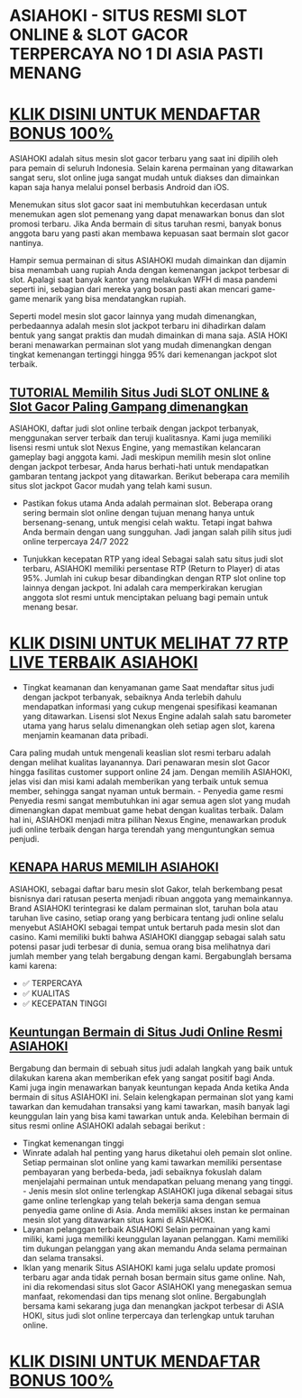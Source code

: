 # __ASIAHOKI - SITUS RESMI SLOT ONLINE & SLOT GACOR TERPERCAYA NO 1 DI ASIA PASTI MENANG__

# [KLIK DISINI UNTUK MENDAFTAR BONUS 100%](https://teshokimu.netlify.app)

ASIAHOKI adalah situs mesin slot gacor terbaru yang saat ini dipilih oleh para pemain di seluruh Indonesia. Selain karena permainan yang ditawarkan sangat seru, slot online juga sangat mudah untuk diakses dan dimainkan kapan saja hanya melalui ponsel berbasis Android dan iOS.

Menemukan situs slot gacor saat ini membutuhkan kecerdasan untuk menemukan agen slot pemenang yang dapat menawarkan bonus dan slot promosi terbaru. Jika Anda bermain di situs taruhan resmi, banyak bonus anggota baru yang pasti akan membawa kepuasan saat bermain slot gacor nantinya.

Hampir semua permainan di situs ASIAHOKI mudah dimainkan dan dijamin bisa menambah uang rupiah Anda dengan kemenangan jackpot terbesar di slot. Apalagi saat banyak kantor yang melakukan WFH di masa pandemi seperti ini, sebagian dari mereka yang bosan pasti akan mencari game-game menarik yang bisa mendatangkan rupiah.

Seperti model mesin slot gacor lainnya yang mudah dimenangkan, perbedaannya adalah mesin slot jackpot terbaru ini dihadirkan dalam bentuk yang sangat praktis dan mudah dimainkan di mana saja. ASIA HOKI berani menawarkan permainan slot yang mudah dimenangkan dengan tingkat kemenangan tertinggi hingga 95% dari kemenangan jackpot slot terbaik.

## [TUTORIAL Memilih Situs Judi SLOT ONLINE & Slot Gacor Paling Gampang dimenangkan](https://teshokimu.netlify.app)
ASIAHOKI, daftar judi slot online terbaik dengan jackpot terbanyak, menggunakan server terbaik dan teruji kualitasnya. Kami juga memiliki lisensi resmi untuk slot Nexus Engine, yang memastikan kelancaran gameplay bagi anggota kami. Jadi meskipun memilih mesin slot online dengan jackpot terbesar, Anda harus berhati-hati untuk mendapatkan gambaran tentang jackpot yang ditawarkan. Berikut beberapa cara memilih situs slot jackpot Gacor mudah yang telah kami susun.

- Pastikan fokus utama Anda adalah permainan slot.
Beberapa orang sering bermain slot online dengan tujuan menang hanya untuk bersenang-senang, untuk mengisi celah waktu. Tetapi ingat bahwa Anda bermain dengan uang sungguhan. Jadi jangan salah pilih situs judi online terpercaya 24/7 2022

- Tunjukkan kecepatan RTP yang ideal
Sebagai salah satu situs judi slot terbaru, ASIAHOKI memiliki persentase RTP (Return to Player) di atas 95%. Jumlah ini cukup besar dibandingkan dengan RTP slot online top lainnya dengan jackpot. Ini adalah cara memperkirakan kerugian anggota slot resmi untuk menciptakan peluang bagi pemain untuk menang besar.
# [KLIK DISINI UNTUK MELIHAT 77 RTP LIVE TERBAIK ASIAHOKI](https://teshokimu.netlify.app)
- Tingkat keamanan dan kenyamanan game
Saat mendaftar situs judi dengan jackpot terbanyak, sebaiknya Anda terlebih dahulu mendapatkan informasi yang cukup mengenai spesifikasi keamanan yang ditawarkan. Lisensi slot Nexus Engine adalah salah satu barometer utama yang harus selalu dimenangkan oleh setiap agen slot, karena menjamin keamanan data pribadi.

Cara paling mudah untuk mengenali keaslian slot resmi terbaru adalah dengan melihat kualitas layanannya. Dari penawaran mesin slot Gacor hingga fasilitas customer support online 24 jam. Dengan memilih ASIAHOKI, jelas visi dan misi kami adalah memberikan yang terbaik untuk semua member, sehingga sangat nyaman untuk bermain. - Penyedia game resmi
Penyedia resmi sangat membutuhkan ini agar semua agen slot yang mudah dimenangkan dapat membuat game hebat dengan kualitas terbaik. Dalam hal ini, ASIAHOKI menjadi mitra pilihan Nexus Engine, menawarkan produk judi online terbaik dengan harga terendah yang menguntungkan semua penjudi.

## [KENAPA HARUS MEMILIH ASIAHOKI](https://teshokimu.netlify.app)
ASIAHOKI, sebagai daftar baru mesin slot Gakor, telah berkembang pesat bisnisnya dari ratusan peserta menjadi ribuan anggota yang memainkannya.
Brand ASIAHOKI terintegrasi ke dalam permainan slot, taruhan bola atau taruhan live casino, setiap orang yang berbicara tentang judi online selalu menyebut ASIAHOKI sebagai tempat untuk bertaruh pada mesin slot dan casino.
Kami memiliki bukti bahwa ASIAHOKI dianggap sebagai salah satu potensi pasar judi terbesar di dunia, semua orang bisa melihatnya dari jumlah member yang telah bergabung dengan kami. Bergabunglah bersama kami karena:
- ✅ TERPERCAYA
- ✅ KUALITAS
- ✅ KECEPATAN TINGGI

## [Keuntungan Bermain di Situs Judi Online Resmi ASIAHOKI](https://teshokimu.netlify.app)
Bergabung dan bermain di sebuah situs judi adalah langkah yang baik untuk dilakukan karena akan memberikan efek yang sangat positif bagi Anda. Kami juga ingin menawarkan banyak keuntungan kepada Anda ketika Anda bermain di situs ASIAHOKI ini. Selain kelengkapan permainan slot yang kami tawarkan dan kemudahan transaksi yang kami tawarkan, masih banyak lagi keunggulan lain yang bisa kami tawarkan untuk anda. Kelebihan bermain di situs resmi online ASIAHOKI adalah sebagai berikut :
- Tingkat kemenangan tinggi
- Winrate adalah hal penting yang harus diketahui oleh pemain slot online. Setiap permainan slot online yang kami tawarkan memiliki persentase pembayaran yang berbeda-beda, jadi sebaiknya fokuslah dalam menjelajahi permainan untuk mendapatkan peluang menang yang tinggi. - Jenis mesin slot online terlengkap
ASIAHOKI juga dikenal sebagai situs game online terlengkap yang telah bekerja sama dengan semua penyedia game online di Asia. Anda memiliki akses instan ke permainan mesin slot yang ditawarkan situs kami di ASIAHOKI.
- Layanan pelanggan terbaik
ASIAHOKI Selain permainan yang kami miliki, kami juga memiliki keunggulan layanan pelanggan. Kami memiliki tim dukungan pelanggan yang akan memandu Anda selama permainan dan selama transaksi.
- Iklan yang menarik
Situs ASIAHOKI kami juga selalu update promosi terbaru agar anda tidak pernah bosan bermain situs game online. Nah, ini dia rekomendasi situs slot Gacor ASIAHOKI yang menegaskan semua manfaat, rekomendasi dan tips menang slot online. Bergabunglah bersama kami sekarang juga dan menangkan jackpot terbesar di ASIA HOKI, situs judi slot online terpercaya dan terlengkap untuk taruhan online.
# [KLIK DISINI UNTUK MENDAFTAR BONUS 100%](https://teshokimu.netlify.app)

